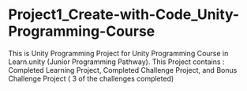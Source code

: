 # Project1_Create-with-Code_Unity-Programming-Course
 This is Unity Programming Project for Unity Programming Course in Learn.unity (Junior Programming Pathway). This Project contains : Completed Learning Project, Completed Challenge Project, and Bonus Challenge Project ( 3 of the challenges completed)
